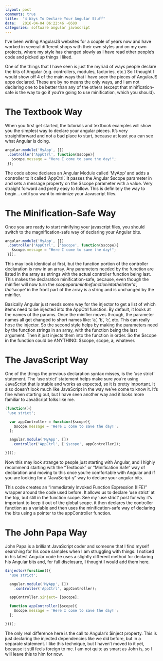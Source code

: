 ```yaml
---
layout: post
comments: true
title:  "4 Ways To Declare Your Angular Stuff"
date:   2016-04-04 06:22:46 -0600
categories: software angular javascript
---
```


I’ve been writing AngularJS websites for a couple of years now and have worked in several different shops with their own styles and on my own projects, where my style has changed slowly as I have read other people’s code and picked up things I liked.

One of the things that I have seen is just the myriad of ways people declare the bits of Angular (e.g. controllers, modules, factories, etc.) So I thought I would show off 4 of the main ways that I have seen the pieces of AngularJS apps declared. These are by no means the only ways, and I am not declaring one to be better than any of the others (except that minification-safe is the way to go if you’re going to use minification, which you should).

<!-- more -->

The Textbook Way
===
When you first get started, the tutorials and textbook examples will show you the simplest way to declare your angular pieces. It’s very straightforward and not a bad place to start, because at least you can see what Angular is doing.

```js
angular.module('MyApp', [])
 .controller('AppCtrl', function($scope){
   $scope.message = "Here I come to save the day!";
 });
```
The code above declares an Angular Module called ‘MyApp’ and adds a controller to it called ‘AppCtrl’. It passes the Angular $scope parameter in and sets a message property on the $scope parameter with a value. Very straight forward and pretty easy to follow. This is definitely the way to begin… until you want to minimize your Javascript files.

The Minification-Safe Way
===
Once you are ready to start minifying your javascript files, you should switch to the magnification-safe way of declaring your Angular bits.

```js
angular.module('MyApp', [])
 .controller('AppCtrl', ['$scope', function($scope){
   $scope.message = "Here I come to save the day!";
 }]);
```
This may look identical at first, but the function portion of the controller declaration is now in an array. Any parameters needed by the function are listed in the array as strings with the actual controller function being last. This makes the declaration minification-safe, because, even though the minifier will now turn the $scope param in the function into the letter ‘a’, the ‘$scope’ in the front part of the array is a string and is unchanged by the minifier.

Basically Angular just needs some way for the injector to get a list of which items need to be injected into the AppCtrl function. By default, it looks at the names of the params. Once the minifier moves through, the parameter names all get changed to short names like: ‘a’, ‘b’, ‘c’, etc. This can really hose the injector. So the second style helps by making the parameters need by the function strings in an array, with the function being the last argument. Then it just injects them into the function in order. So the $scope in the function could be ANYTHING: $scope, scope, a, whatever.

The JavaScript Way
===
One of the things the previous declaration syntax misses, is the ‘use strict’ statement. The ‘use strict’ statement helps make sure you’re using JavaScript that is stable and works as expected, so it is pretty important. It also doesn’t look much like JavaScript in the way we’ve come to know it. It’s fine when starting out, but I have seen another way and it looks more familiar to JavaScript folks like me.

```js
(function(){
 'use strict';

  var appController = function($scope){
    $scope.message = 'Here I come to save the day!';
  };

  angular.module('MyApp', [])
   .controller('AppCtrl', ['$scope', appController]);

}());
```
Now this may look strange to people just starting with Angular, and I highly recommend starting with the “Textbook” or “Minification Safe” way of declaration and moving to this once you’re comfortable with Angular and if you are looking for a “JavaScript-y” way to declare your angular bits.

This code creates an “Immediately Invoked Function Expression (IIFE)” wrapper around the code used before. It allows us to declare ‘use strict’ at the top, but still in the function scope. See my ‘use strict’ post for why it’s important to keep it out of the global scope. it then declares the controller function as a variable and then uses the minification-safe way of declaring the bits using a pointer to the appController function.

The John Papa Way
===
John Papa is a brilliant JavaScript coder and someone that I find myself searching for his code samples when I am struggling with things. I noticed in his latest Angular code he uses a slightly different method for declaring his Angular bits and, for full disclosure, I thought I would add them here.

```js
$injector(function(){
  'use strict';

  angular.module('MyApp', [])
    .controller('AppCtrl', appController);

  appController.$inject= [$scope];

  function appController($scope){
    $scope.message = 'Here I come to save the day!';
  };

})();
```
The only real difference here is the call to Angular’s $inject property. This is just declaring the injected dependencies like we did before, but in a separate statement. I like this technique, but I haven’t moved to it yet, because it still feels foreign to me. I am not quite as smart as John is, so I will leave this to him for now.